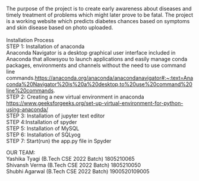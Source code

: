 The purpose of the project is to create early awareness about diseases and timely treatment of problems which might later prove to be fatal. The project is a working website which predicts diabetes chances based on symptoms and skin disease based on photo uploaded.
</br>
</br>
Installation Process </br>
STEP 1: Installation of anaconda </br>
Anaconda Navigator is a desktop graphical user interface included in Anaconda that allowsyou to launch applications and easily manage conda packages, environments and channels without the need to use command line commands.https://anaconda.org/anaconda/anacondanavigator#:~:text=Anaconda%20Navigator%20is%20a%20desktop,to%20use%20command%20line%20commands. </br>
STEP 2: Creating a new virtual environment in anaconda </br>
https://www.geeksforgeeks.org/set-up-virtual-environment-for-python-using-anaconda/ </br>
STEP 3: Installation of jupyter text editor</br>
STEP 4:Installation of spyder</br>
STEP 5: Installation of MySQL</br>
STEP 6: Installation of SQLyog</br>
STEP 7: Start(run) the app.py file in Spyder</br>


OUR TEAM:</br>
Yashika Tyagi (B.Tech CSE 2022 Batch) 1805210065</br>
Shivansh Verma (B.Tech CSE 2022 Batch) 1805210050</br>
Shubhi Agarwal (B.Tech CSE 2022 Batch) 1900520109005</br>

